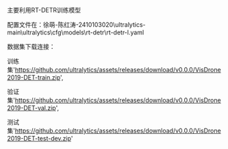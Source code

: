 主要利用RT-DETR训练模型

配置文件在：徐萌-陈红涛-2410103020\ultralytics-main\ultralytics\cfg\models\rt-detr\rt-detr-l.yaml

数据集下载连接：

训练集'https://github.com/ultralytics/assets/releases/download/v0.0.0/VisDrone2019-DET-train.zip',          

验证集'https://github.com/ultralytics/assets/releases/download/v0.0.0/VisDrone2019-DET-val.zip',         

测试集'https://github.com/ultralytics/assets/releases/download/v0.0.0/VisDrone2019-DET-test-dev.zip'
